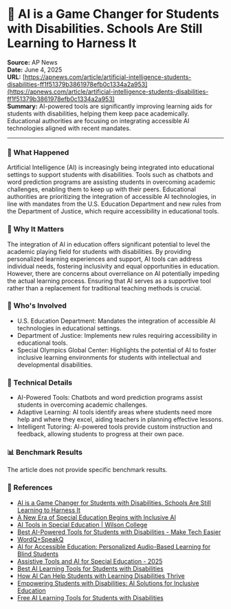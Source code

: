# 📰 AI is a Game Changer for Students with Disabilities. Schools Are Still Learning to Harness It

**Source:** AP News  
**Date:** June 4, 2025  
**URL:** [https://apnews.com/article/artificial-intelligence-students-disabilities-ff1f51379b3861978efb0c1334a2a953](https://apnews.com/article/artificial-intelligence-students-disabilities-ff1f51379b3861978efb0c1334a2a953)  
**Summary:** AI-powered tools are significantly improving learning aids for students with disabilities, helping them keep pace academically. Educational authorities are focusing on integrating accessible AI technologies aligned with recent mandates.

---

### 	🔹 What Happened

Artificial Intelligence (AI) is increasingly being integrated into educational settings to support students with disabilities. Tools such as chatbots and word prediction programs are assisting students in overcoming academic challenges, enabling them to keep up with their peers. Educational authorities are prioritizing the integration of accessible AI technologies, in line with mandates from the U.S. Education Department and new rules from the Department of Justice, which require accessibility in educational tools. 

### 	🔹 Why It Matters

The integration of AI in education offers significant potential to level the academic playing field for students with disabilities. By providing personalized learning experiences and support, AI tools can address individual needs, fostering inclusivity and equal opportunities in education. However, there are concerns about overreliance on AI potentially impeding the actual learning process. Ensuring that AI serves as a supportive tool rather than a replacement for traditional teaching methods is crucial. 

### 	🔹 Who's Involved

- 	U.S. Education Department: Mandates the integration of accessible AI technologies in educational settings.
- 	Department of Justice: Implements new rules requiring accessibility in educational tools.
- 	Special Olympics Global Center: Highlights the potential of AI to foster inclusive learning environments for students with intellectual and developmental disabilities. 

### 	🔹 Technical Details

- 	AI-Powered Tools: Chatbots and word prediction programs assist students in overcoming academic challenges.
- 	Adaptive Learning: AI tools identify areas where students need more help and where they excel, aiding teachers in planning effective lessons. 
- 	Intelligent Tutoring: AI-powered tools provide custom instruction and feedback, allowing students to progress at their own pace. 

### 📊 Benchmark Results

The article does not provide specific benchmark results.

### 🔗 References

- [AI is a Game Changer for Students with Disabilities. Schools Are Still Learning to Harness It](https://apnews.com/article/artificial-intelligence-students-disabilities-ff1f51379b3861978efb0c1334a2a953)
- [A New Era of Special Education Begins with Inclusive AI](https://time.com/7018588/special-olympics-ai-idd-artificial-intelligence/)
- [AI Tools in Special Education | Wilson College](https://online.wilson.edu/resources/ai-in-special-education/)
- [Best AI-Powered Tools for Students with Disabilities - Make Tech Easier](https://www.maketecheasier.com/best-ai-powered-tools-for-students-with-disabilities/)
- [WordQ+SpeakQ](https://en.wikipedia.org/wiki/WordQ%2BSpeakQ)
- [AI for Accessible Education: Personalized Audio-Based Learning for Blind Students](https://arxiv.org/abs/2504.17117)
- [Assistive Tools and AI for Special Education - 2025](https://fuelyourdigital.com/post/assistive-tools-and-ai-for-special-education/)
- [Best AI Learning Tools for Students with Disabilities](https://www.educationdirectory.net/articles/best-ai-tools-for-students-with-disabilities-learning-without-barriers)
- [How AI Can Help Students with Learning Disabilities Thrive](https://www.jetlearn.com/blog/how-ai-can-help-learning-disabilities)
- [Empowering Students with Disabilities: AI Solutions for Inclusive Education](https://aiforsocialgood.ca/blog/ai-for-students-with-disabilities)
- [Free AI Learning Tools for Students with Disabilities](https://www.educationdirectory.net/articles/free-ai-tools-that-make-learning-easier-for-students-with-disabilities)


